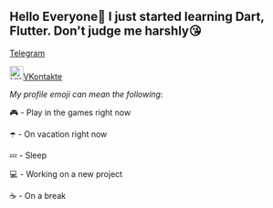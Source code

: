 ## **Hello Everyone👋** **I just started learning Dart, Flutter. Don't judge me harshly😘**

[Telegram](https://t.me/f1gdas00proo)

<a href="https://vk.com/yourpage"><img src="https://cdn.jsdelivr.net/npm/simple-icons@latest/icons/vk.svg" alt="VK Link" height="24"></a>[VKontakte](https://vk.com/f1gdas00proo)

_My profile emoji can mean the following:_

🎮 - Play in the games right now

☂️ - On vacation right now

💤 - Sleep

💻 - Working on a new project

☕ - On a break
